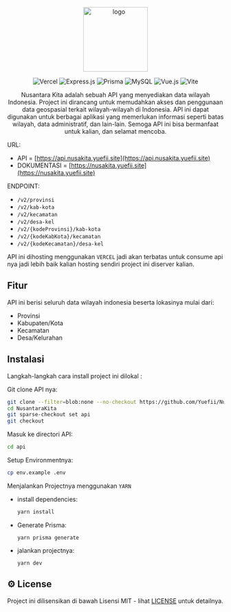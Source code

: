 <div align="center">
<img src=".github/assets/logo.png" width="150" alt="logo">
</div>

<div align="center">

![Vercel](https://img.shields.io/badge/Vercel-000000?style=flat-square&logo=vercel&logoColor=white)
![Express.js](https://img.shields.io/badge/Express.js-000000?style=flat-square&logo=express&logoColor=white)
![Prisma](https://img.shields.io/badge/Prisma-2D3748?style=flat-square&logo=prisma&logoColor=white)
![MySQL](https://img.shields.io/badge/MySQL-4479A1?style=flat-square&logo=mysql&logoColor=white)
![Vue.js](https://img.shields.io/badge/Vue.js-4FC08D?style=flat-square&logo=vuedotjs&logoColor=white)
![Vite](https://img.shields.io/badge/Vite-646CFF?style=flat-square&logo=vite&logoColor=white)

</div>

<p align="center">
Nusantara Kita adalah sebuah API yang menyediakan data wilayah Indonesia. Project ini dirancang untuk memudahkan akses dan penggunaan data geospasial terkait wilayah-wilayah di Indonesia. API ini dapat digunakan untuk berbagai aplikasi yang memerlukan informasi seperti batas wilayah, data administratif, dan lain-lain. Semoga API ini bisa bermanfaat untuk kalian, dan selamat mencoba.
</p>

URL:
- API = [https://api.nusakita.yuefii.site](https://api.nusakita.yuefii.site)
- DOKUMENTASI = [https://nusakita.yuefii.site](https://nusakita.yuefii.site)

ENDPOINT:
- `/v2/provinsi`
- `/v2/kab-kota`
- `/v2/kecamatan`
- `/v2/desa-kel`
- `/v2/{kodeProvinsi}/kab-kota`
- `/v2/{kodeKabKota}/kecamatan`
- `/v2/{kodeKecamatan}/desa-kel`

API ini dihosting menggunakan `VERCEL` jadi akan terbatas untuk consume api nya jadi lebih baik kalian hosting sendiri project ini diserver kalian.

## Fitur

API ini berisi seluruh data wilayah indonesia beserta lokasinya mulai dari:

- Provinsi
- Kabupaten/Kota
- Kecamatan
- Desa/Kelurahan

## Instalasi

Langkah-langkah cara install project ini dilokal :

Git clone API nya:

```bash
git clone --filter=blob:none --no-checkout https://github.com/Yuefii/NusantaraKita.git
cd NusantaraKita
git sparse-checkout set api
git checkout
```

Masuk ke directori API:

```bash
cd api
```

Setup Environmentnya:
```bash
cp env.example .env
```

Menjalankan Projectnya menggunakan `YARN`

- install dependencies:
  ```bash
  yarn install
  ```
- Generate Prisma:
  ```
  yarn prisma generate
  ```
- jalankan projectnya:
  ```
  yarn dev
  ```

## ⚙️ License

Project ini dilisensikan di bawah Lisensi MIT - lihat [LICENSE](/LICENSE) untuk detailnya.
